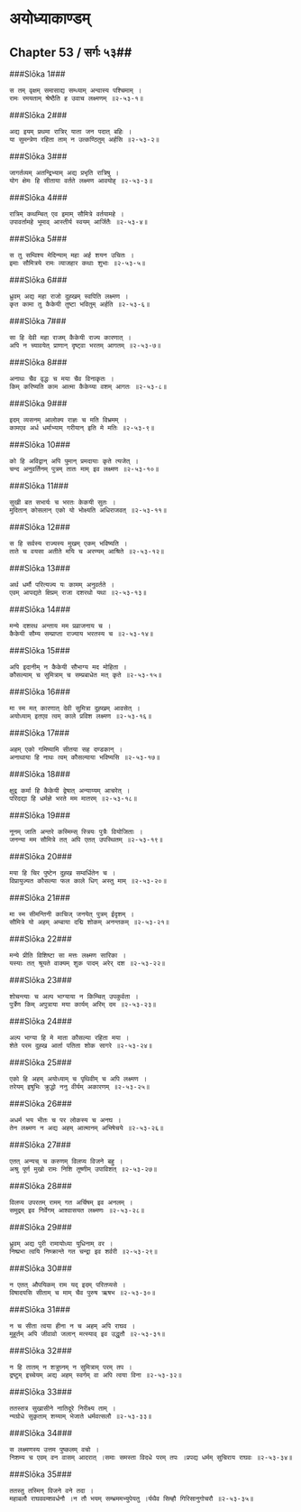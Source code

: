 अयोध्याकाण्डम्
===============================


## Chapter 53  / सर्गः ५३##


###Slōka 1###


    स तम् वृक्षम् समासाद्य सम्ध्याम् अन्वास्य पश्चिमाम् ।
    रामः रमयताम् श्रेष्ठैति ह उवाच लक्ष्मणम् ॥२-५३-१॥


###Slōka 2###


    अद्य इयम् प्रथमा रात्रिर् याता जन पदात् बहिः ।
    या सुमन्त्रेण रहिता ताम् न उत्कण्ठितुम् अर्हसि ॥२-५३-२॥


###Slōka 3###


    जागर्तव्यम् अतन्द्रिभ्याम् अद्य प्रभृति रात्रिषु ।
    योग क्षेमः हि सीताया वर्तते लक्ष्मण आवयोह् ॥२-५३-३॥


###Slōka 4###


    रात्रिम् कथम्चित् एव इमाम् सौमित्रे वर्तयामहे ।
    उपावर्तामहे भूमाव् आस्तीर्य स्वयम् आर्जितैः ॥२-५३-४॥


###Slōka 5###


    स तु सम्विश्य मेदिन्याम् महा अर्ह शयन उचितः ।
    इमाः सौमित्रये रामः व्याजहार कथाः शुभाः ॥२-५३-५॥


###Slōka 6###


    ध्रुवम् अद्य महा राजो दुह्खम् स्वपिति लक्ष्मण ।
    कृत कामा तु कैकेयी तुष्टा भवितुम् अर्हति ॥२-५३-६॥


###Slōka 7###


    सा हि देवी महा राजम् कैकेयी राज्य कारणात् ।
    अपि न च्यावयेत् प्राणान् दृष्ट्वा भरतम् आगतम् ॥२-५३-७॥


###Slōka 8###


    अनाथः चैव वृद्धः च मया चैव विनाकृतः ।
    किम् करिष्यति काम आत्मा कैकेय्या वशम् आगतः ॥२-५३-८॥


###Slōka 9###


    इदम् व्यसनम् आलोक्य राज्ञः च मति विभ्रमम् ।
    कामएव अर्ध धर्माभ्याम् गरीयान् इति मे मतिः ॥२-५३-९॥


###Slōka 10###


    को हि अविद्वान् अपि पुमान् प्रमदायाः कृते त्यजेत् ।
    चन्द अनुवर्तिनम् पुत्रम् तातः माम् इव लक्ष्मण ॥२-५३-१०॥


###Slōka 11###


    सुखी बत सभार्यः च भरतः केकयी सुतः ।
    मुदितान् कोसलान् एको यो भोक्ष्यति अधिराजवत् ॥२-५३-११॥


###Slōka 12###


    स हि सर्वस्य राज्यस्य मुखम् एकम् भविष्यति ।
    ताते च वयसा अतीते मयि च अरण्यम् आश्रिते ॥२-५३-१२॥


###Slōka 13###


    अर्थ धर्मौ परित्यज्य यः कामम् अनुवर्तते ।
    एवम् आपद्यते क्षिप्रम् राजा दशरथो यथा ॥२-५३-१३॥


###Slōka 14###


    मन्ये दशरथ अन्ताय मम प्रव्राजनाय च ।
    कैकेयी सौम्य सम्प्राप्ता राज्याय भरतस्य च ॥२-५३-१४॥


###Slōka 15###


    अपि इदानीम् न कैकेयी सौभाग्य मद मोहिता ।
    कौसल्याम् च सुमित्राम् च सम्प्रबाधेत मत् कृते ॥२-५३-१५॥


###Slōka 16###


    मा स्म मत् कारणात् देवी सुमित्रा दुह्खम् आवसेत् ।
    अयोध्याम् इतएव त्वम् काले प्रविश लक्ष्मण ॥२-५३-१६॥


###Slōka 17###


    अहम् एको गमिष्यामि सीतया सह दण्डकान् ।
    अनाथाया हि नाथः त्वम् कौसल्याया भविष्यसि ॥२-५३-१७॥


###Slōka 18###


    क्षुद्र कर्मा हि कैकेयी द्वेषात् अन्याय्यम् आचरेत् ।
    परिदद्या हि धर्मज्ञे भरते मम मातरम् ॥२-५३-१८॥


###Slōka 19###


    नूनम् जाति अन्तरे कस्मिम्स् स्त्रियः पुत्रैः वियोजिताः ।
    जनन्या मम सौमित्रे तत् अपि एतत् उपस्थितम् ॥२-५३-१९॥


###Slōka 20###


    मया हि चिर पुष्टेन दुह्ख सम्वर्धितेन च ।
    विप्रायुज्यत कौसल्या फल काले धिग् अस्तु माम् ॥२-५३-२०॥


###Slōka 21###


    मा स्म सीमन्तिनी काचिज् जनयेत् पुत्रम् ईदृशम् ।
    सौमित्रे यो अहम् अम्बाया दद्मि शोकम् अनन्तकम् ॥२-५३-२१॥


###Slōka 22###


    मन्ये प्रीति विशिष्टा सा मत्तः लक्ष्मण सारिका ।
    यस्याः तत् श्रूयते वाक्यम् शुक पादम् अरेर् दश ॥२-५३-२२॥


###Slōka 23###


    शोचन्त्याः च अल्प भाग्याया न किम्चित् उपकुर्वता ।
    पुर्त्रेण किम् अपुत्राया मया कार्यम् अरिम् दम ॥२-५३-२३॥


###Slōka 24###


    अल्प भाग्या हि मे माता कौसल्या रहिता मया ।
    शेते परम दुह्ख आर्ता पतिता शोक सागरे ॥२-५३-२४॥


###Slōka 25###


    एको हि अहम् अयोध्याम् च पृथिवीम् च अपि लक्ष्मण ।
    तरेयम् इषुभिः क्रुद्धो ननु वीर्यम् अकारणम् ॥२-५३-२५॥


###Slōka 26###


    अधर्म भय भीतः च पर लोकस्य च अनघ ।
    तेन लक्ष्मण न अद्य अहम् आत्मानम् अभिषेचये ॥२-५३-२६॥


###Slōka 27###


    एतत् अन्यच् च करुणम् विलप्य विजने बहु ।
    अश्रु पूर्ण मुखो रामः निशि तूष्णीम् उपाविशत् ॥२-५३-२७॥


###Slōka 28###


    विलप्य उपरतम् रामम् गत अर्चिषम् इव अनलम् ।
    समुद्रम् इव निर्वेगम् आश्वासयत लक्ष्मणः ॥२-५३-२८॥


###Slōka 29###


    ध्रुवम् अद्य पुरी रामायोध्या युधिनाम् वर ।
    निष्प्रभा त्वयि निष्क्रान्ते गत चन्द्रा इव शर्वरी ॥२-५३-२९॥


###Slōka 30###


    न एतत् औपयिकम् राम यद् इदम् परितप्यसे ।
    विषादयसि सीताम् च माम् चैव पुरुष ऋषभ ॥२-५३-३०॥


###Slōka 31###


    न च सीता त्वया हीना न च अहम् अपि राघव ।
    मुहूर्तम् अपि जीवावो जलान् मत्स्याव् इव उद्धृतौ ॥२-५३-३१॥


###Slōka 32###


    न हि तातम् न शत्रुघ्नम् न सुमित्राम् परम् तप ।
    द्रष्टुम् इच्चेयम् अद्य अहम् स्वर्गम् वा अपि त्वया विना ॥२-५३-३२॥


###Slōka 33###


    ततस्तत्र सुखासीने नातिदूरे निरीक्ष्य ताम् ।
    न्यग्रोधे सुकृताम् शय्याम् भेजाते धर्मवत्सलौ ॥२-५३-३३॥


###Slōka 34###


    स लक्ष्मणस्य उत्तम पुष्कलम् वचो ।
    निशम्य च एवम् वन वासम् आदरात् ।समाः समस्ता विदधे परम् तपः ।प्रपद्य धर्मम् सुचिराय राघवः ॥२-५३-३४॥


###Slōka 35###


    ततस्तु तस्मिन् विजने वने तदा ।
    महाबलौ राघववम्शवर्धनौ ।न तौ भयम् सम्भ्रममभ्युपेयतु ।र्यथैव सिम्हौ गिरिसानुगोचरौ ॥२-५३-३५॥


